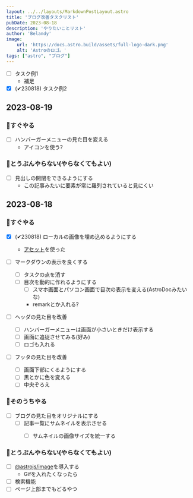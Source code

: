 ```yaml
---
layout: ../../layouts/MarkdownPostLayout.astro
title: 'ブログ改善タスクリスト'
pubDate: 2023-08-18
description: 'やりたいことリスト'
author: 'Belandy'
image:
    url: 'https://docs.astro.build/assets/full-logo-dark.png'
    alt: 'Astroのロゴ。'
tags: ["astro", "ブログ"]
---
```


- [ ] タスク例1
  - 補足
- [x] (✔230818) タスク例2

## 2023-08-19
### 🚀すぐやる
- [ ] ハンバーガーメニューの見た目を変える
  - アイコンを使う?

### 🐢とうぶんやらない(やらなくてもよい)
- [ ] 見出しの開閉をできるようにする
  - この記事みたいに要素が常に羅列されていると見にくい


## 2023-08-18
### 🚀すぐやる
- [x] (✔230818) ローカルの画像を埋め込めるようにする
  - [アセット](https://docs.astro.build/ja/guides/assets/)を使った

- [ ] マークダウンの表示を良くする
  - [ ] タスクの点を消す
  - [ ] 目次を動的に作れるようにする
    - [ ] スマホ画面とパソコン画面で目次の表示を変える(AstroDocみたいな)
    - remarkとか入れる?

- [ ] ヘッダの見た目を改善
  - [ ] ハンバーガーメニューは画面が小さいときだけ表示する
  - [ ] 画面に追従させてみる(好み)
  - [ ] ロゴも入れる

- [ ] フッタの見た目を改善
  - [ ] 画面下部にくるようにする
  - [ ] 黒とかに色を変える
  - [ ] 中央ぞろえ

### 👀そのうちやる
- [ ] ブログの見た目をオリジナルにする
  - [ ] 記事一覧にサムネイルを表示させる
    - [ ] サムネイルの画像サイズを統一する


### 🐢とうぶんやらない(やらなくてもよい)
- [ ] [@astrojs/image](https://docs.astro.build/ja/guides/integrations-guide/image/)を導入する
  - Gifを入れたくなったら
- [ ] 検索機能
- [ ] ページ上部までもどるやつ
